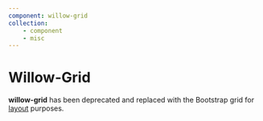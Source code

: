 ```yaml
---
component: willow-grid
collection: 
    - component 
    - misc
---
```

# **Willow-Grid**

**willow-grid** has been deprecated and replaced with the Bootstrap grid for [layout](../../README.md#layout) purposes.